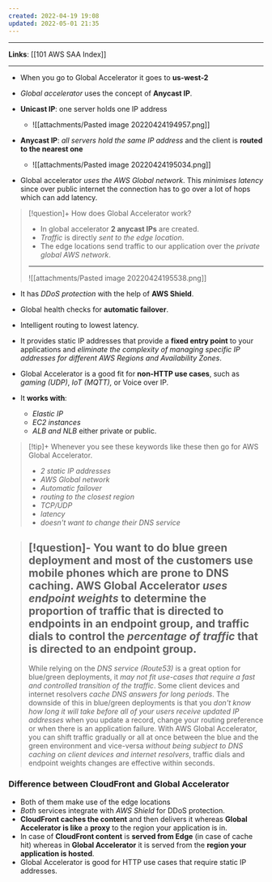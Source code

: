 ```yaml
---
created: 2022-04-19 19:08
updated: 2022-05-01 21:35
---
```

---
**Links**: [[101 AWS SAA Index]]

---

- When you go to Global Accelerator it goes to **us-west-2**
- *Global accelerator* uses the concept of **Anycast IP**.
- **Unicast IP**: one server holds one IP address
	- ![[attachments/Pasted image 20220424194957.png]]
- **Anycast IP**: *all servers hold the same IP address* and the client is **routed to the nearest one**
	- ![[attachments/Pasted image 20220424195034.png]]

- Global accelerator *uses the AWS Global network*. This *minimises latency* since over public internet the connection has to go over a lot of hops which can add latency.

> [!question]+ How does Global Accelerator work?
> - In global accelerator **2 anycast IPs** are created. 
> - *Traffic* is directly *sent to the edge location*. 
> - The edge locations send traffic to our application over the *private global AWS network*.
> ---
> ![[attachments/Pasted image 20220424195538.png]]

- It has *DDoS protection* with the help of **AWS Shield**.
- Global health checks for **automatic failover**.
- Intelligent routing to lowest latency.

- It provides static IP addresses that provide a **fixed entry point** to your applications and *eliminate the complexity of managing specific IP addresses for different AWS Regions and Availability Zones*.
- Global Accelerator is a good fit for **non-HTTP use cases**, such as *gaming (UDP)*, *IoT (MQTT),* or Voice over IP.

- It **works with**:
	- *Elastic IP* 
	- *EC2 instances* 
	- *ALB and NLB* either private or public.

> [!tip]+ Whenever you see these keywords like these then go for AWS Global Accelerator.
> - *2 static IP addresses*
> - *AWS Global network* 
> - *Automatic failover* 
> - *routing to the closest region*
> - *TCP/UDP*
> - *latency*
> - *doesn't want to change their DNS service* 

> [!question]- You want to do **blue green deployment** and most of the customers use mobile phones which are prone to DNS caching.
> AWS Global Accelerator *uses endpoint weights* to determine the proportion of traffic that is directed to endpoints in an endpoint group, and traffic dials to control the *percentage of traffic* that is directed to an endpoint group. 
> ---
> While relying on the *DNS service (Route53)* is a great option for blue/green deployments, it *may not fit use-cases that require a fast and controlled transition of the traffic*. Some client devices and internet resolvers *cache DNS answers for long periods*. The downside of this in blue/green deployments is that you *don't know how long it will take before all of your users receive updated IP addresses* when you update a record, change your routing preference or when there is an application failure. 
> With AWS Global Accelerator, you can shift traffic gradually or all at once between the blue and the green environment and vice-versa *without being subject to DNS caching on client devices and internet resolvers*, traffic dials and endpoint weights changes are effective within seconds.
### Difference between CloudFront and Global Accelerator
- Both of them make use of the edge locations
- *Both* services integrate with *AWS Shield* for DDoS protection.
- **CloudFront caches the content** and then delivers it whereas **Global Accelerator is like** a **proxy** to the region your application is in.
- In case of **CloudFront content** is **served from Edge** (in case of cache hit) whereas in **Global Accelerator** it is served from the **region your application is hosted**.
- Global Accelerator is good for HTTP use cases that require static IP addresses.
